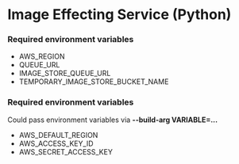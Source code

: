 # Image Effecting Service (Python)

### Required environment variables

- AWS_REGION
- QUEUE_URL
- IMAGE_STORE_QUEUE_URL
- TEMPORARY_IMAGE_STORE_BUCKET_NAME

### Required environment variables

Could pass environment variables via **--build-arg VARIABLE=...**

- AWS_DEFAULT_REGION
- AWS_ACCESS_KEY_ID
- AWS_SECRET_ACCESS_KEY